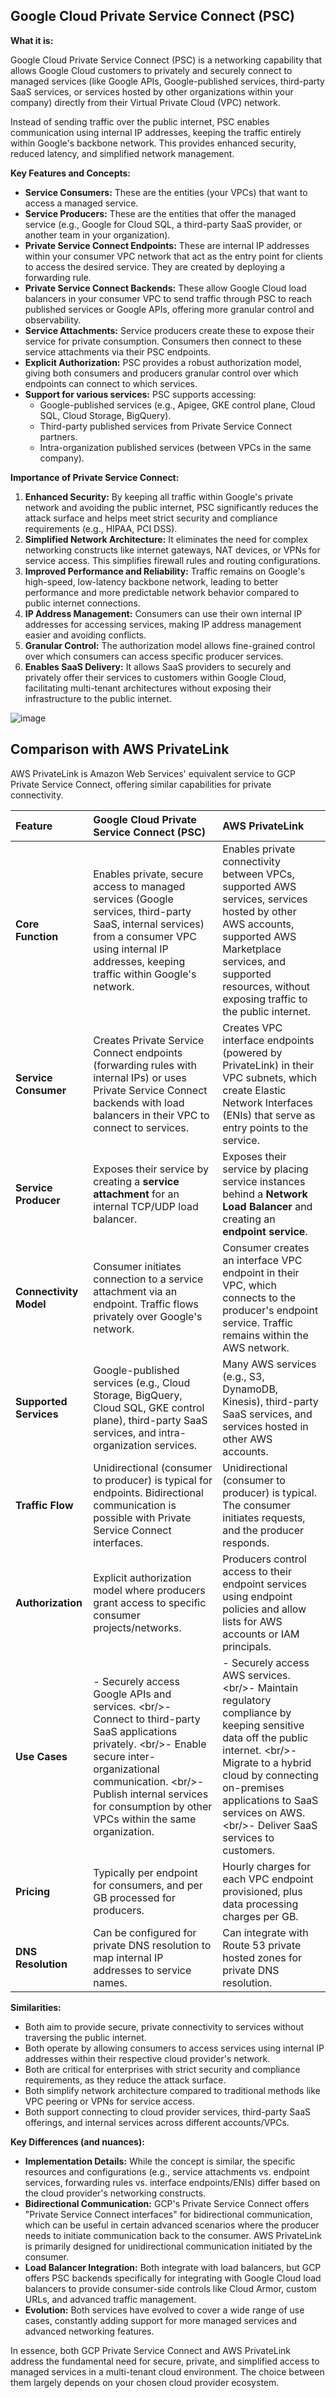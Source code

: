 ## Google Cloud Private Service Connect (PSC)

**What it is:**

Google Cloud Private Service Connect (PSC) is a networking capability that allows Google Cloud customers to privately and securely connect to managed services (like Google APIs, Google-published services, third-party SaaS services, or services hosted by other organizations within your company) directly from their Virtual Private Cloud (VPC) network.

Instead of sending traffic over the public internet, PSC enables communication using internal IP addresses, keeping the traffic entirely within Google's backbone network. This provides enhanced security, reduced latency, and simplified network management.




**Key Features and Concepts:**

  * **Service Consumers:** These are the entities (your VPCs) that want to access a managed service.
  * **Service Producers:** These are the entities that offer the managed service (e.g., Google for Cloud SQL, a third-party SaaS provider, or another team in your organization).
  * **Private Service Connect Endpoints:** These are internal IP addresses within your consumer VPC network that act as the entry point for clients to access the desired service. They are created by deploying a forwarding rule.
  * **Private Service Connect Backends:** These allow Google Cloud load balancers in your consumer VPC to send traffic through PSC to reach published services or Google APIs, offering more granular control and observability.
  * **Service Attachments:** Service producers create these to expose their service for private consumption. Consumers then connect to these service attachments via their PSC endpoints.
  * **Explicit Authorization:** PSC provides a robust authorization model, giving both consumers and producers granular control over which endpoints can connect to which services.
  * **Support for various services:** PSC supports accessing:
      * Google-published services (e.g., Apigee, GKE control plane, Cloud SQL, Cloud Storage, BigQuery).
      * Third-party published services from Private Service Connect partners.
      * Intra-organization published services (between VPCs in the same company).

**Importance of Private Service Connect:**

1.  **Enhanced Security:** By keeping all traffic within Google's private network and avoiding the public internet, PSC significantly reduces the attack surface and helps meet strict security and compliance requirements (e.g., HIPAA, PCI DSS).
2.  **Simplified Network Architecture:** It eliminates the need for complex networking constructs like internet gateways, NAT devices, or VPNs for service access. This simplifies firewall rules and routing configurations.
3.  **Improved Performance and Reliability:** Traffic remains on Google's high-speed, low-latency backbone network, leading to better performance and more predictable network behavior compared to public internet connections.
4.  **IP Address Management:** Consumers can use their own internal IP addresses for accessing services, making IP address management easier and avoiding conflicts.
5.  **Granular Control:** The authorization model allows fine-grained control over which consumers can access specific producer services.
6.  **Enables SaaS Delivery:** It allows SaaS providers to securely and privately offer their services to customers within Google Cloud, facilitating multi-tenant architectures without exposing their infrastructure to the public internet.

![image](https://github.com/user-attachments/assets/ed201d0c-9a5a-49f8-8d72-e0f1f8032a37)

## Comparison with AWS PrivateLink

AWS PrivateLink is Amazon Web Services' equivalent service to GCP Private Service Connect, offering similar capabilities for private connectivity.

| Feature               | Google Cloud Private Service Connect (PSC)                                                                                                                                                                                                                           | AWS PrivateLink                                                                                                                                                                                                                                           |
| :-------------------- | :------------------------------------------------------------------------------------------------------------------------------------------------------------------------------------------------------------------------------------------------------------------- | :-------------------------------------------------------------------------------------------------------------------------------------------------------------------------------------------------------------------------------------------------------- |
| **Core Function** | Enables private, secure access to managed services (Google services, third-party SaaS, internal services) from a consumer VPC using internal IP addresses, keeping traffic within Google's network.                                                                    | Enables private connectivity between VPCs, supported AWS services, services hosted by other AWS accounts, supported AWS Marketplace services, and supported resources, without exposing traffic to the public internet.                                      |
| **Service Consumer** | Creates Private Service Connect endpoints (forwarding rules with internal IPs) or uses Private Service Connect backends with load balancers in their VPC to connect to services.                                                                                       | Creates VPC interface endpoints (powered by PrivateLink) in their VPC subnets, which create Elastic Network Interfaces (ENIs) that serve as entry points to the service.                                                                                 |
| **Service Producer** | Exposes their service by creating a **service attachment** for an internal TCP/UDP load balancer.                                                                                                                                                                      | Exposes their service by placing service instances behind a **Network Load Balancer** and creating an **endpoint service**.                                                                                                                              |
| **Connectivity Model**| Consumer initiates connection to a service attachment via an endpoint. Traffic flows privately over Google's network.                                                                                                                                                    | Consumer creates an interface VPC endpoint in their VPC, which connects to the producer's endpoint service. Traffic remains within the AWS network.                                                                                                        |
| **Supported Services**| Google-published services (e.g., Cloud Storage, BigQuery, Cloud SQL, GKE control plane), third-party SaaS services, and intra-organization services.                                                                                                                 | Many AWS services (e.g., S3, DynamoDB, Kinesis), third-party SaaS services, and services hosted in other AWS accounts.                                                                                                                                    |
| **Traffic Flow** | Unidirectional (consumer to producer) is typical for endpoints. Bidirectional communication is possible with Private Service Connect interfaces.                                                                                                                     | Unidirectional (consumer to producer) is typical. The consumer initiates requests, and the producer responds.                                                                                                                                             |
| **Authorization** | Explicit authorization model where producers grant access to specific consumer projects/networks.                                                                                                                                                                      | Producers control access to their endpoint services using endpoint policies and allow lists for AWS accounts or IAM principals.                                                                                                                            |
| **Use Cases** | - Securely access Google APIs and services. \<br/\>- Connect to third-party SaaS applications privately. \<br/\>- Enable secure inter-organizational communication. \<br/\>- Publish internal services for consumption by other VPCs within the same organization.          | - Securely access AWS services. \<br/\>- Maintain regulatory compliance by keeping sensitive data off the public internet. \<br/\>- Migrate to a hybrid cloud by connecting on-premises applications to SaaS services on AWS. \<br/\>- Deliver SaaS services to customers. |
| **Pricing** | Typically per endpoint for consumers, and per GB processed for producers.                                                                                                                                                                                             | Hourly charges for each VPC endpoint provisioned, plus data processing charges per GB.                                                                                                                                                                    |
| **DNS Resolution** | Can be configured for private DNS resolution to map internal IP addresses to service names.                                                                                                                                                                            | Can integrate with Route 53 private hosted zones for private DNS resolution.                                                                                                                                                                              |

**Similarities:**

  * Both aim to provide secure, private connectivity to services without traversing the public internet.
  * Both operate by allowing consumers to access services using internal IP addresses within their respective cloud provider's network.
  * Both are critical for enterprises with strict security and compliance requirements, as they reduce the attack surface.
  * Both simplify network architecture compared to traditional methods like VPC peering or VPNs for service access.
  * Both support connecting to cloud provider services, third-party SaaS offerings, and internal services across different accounts/VPCs.

**Key Differences (and nuances):**

  * **Implementation Details:** While the concept is similar, the specific resources and configurations (e.g., service attachments vs. endpoint services, forwarding rules vs. interface endpoints/ENIs) differ based on the cloud provider's networking constructs.
  * **Bidirectional Communication:** GCP's Private Service Connect offers "Private Service Connect interfaces" for bidirectional communication, which can be useful in certain advanced scenarios where the producer needs to initiate communication back to the consumer. AWS PrivateLink is primarily designed for unidirectional communication initiated by the consumer.
  * **Load Balancer Integration:** Both integrate with load balancers, but GCP offers PSC backends specifically for integrating with Google Cloud load balancers to provide consumer-side controls like Cloud Armor, custom URLs, and advanced traffic management.
  * **Evolution:** Both services have evolved to cover a wide range of use cases, constantly adding support for more managed services and advanced networking features.

In essence, both GCP Private Service Connect and AWS PrivateLink address the fundamental need for secure, private, and simplified access to managed services in a multi-tenant cloud environment. The choice between them largely depends on your chosen cloud provider ecosystem.
